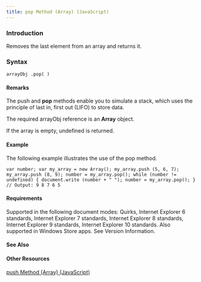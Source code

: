 ```yaml
---
title: pop Method (Array) (JavaScript)
---
```


### Introduction 

 Removes the last element from an array and returns it.

### Syntax 

```
arrayObj .pop( )
```

#### Remarks 

<div id="languageReferenceRemarksSection" class="section" name="collapseableSection" style="">
  <p xmlns:util="util">
    The push and <b>pop</b> methods enable you to simulate a stack, which uses the principle of last in, first out (LIFO) to store data.
  </p>
  <p xmlns:util="util">
    The required <span class="parameter" sdata="paramReference">arrayObj</span> reference is an <b>Array</b> object.
  </p>
  <p xmlns:util="util">
    If the array is empty, <span sdata="langKeyword" value="undefined"><span class="keyword">undefined</span></span> is returned.
  </p>
</div>

#### Example 

<p xmlns:util="util">
  The following example illustrates the use of the <span sdata="langKeyword" value="pop"><span class="keyword">pop</span></span> method.
</p>

```
var number; var my_array = new Array(); my_array.push (5, 6, 7); my_array.push (8, 9); number = my_array.pop(); while (number != undefined) { document.write (number + " "); number = my_array.pop(); }
// Output: 9 8 7 6 5
```

#### Requirements 

<div id="requirementsTitleSection" class="section" name="collapseableSection" style="">
  <p xmlns:util="util"></p>
  <p>
    Supported in the following document modes: Quirks, Internet Explorer 6 standards, Internet Explorer 7 standards, Internet Explorer 8 standards, Internet Explorer 9 standards, Internet Explorer 10
    standards. Also supported in Windows Store apps. See Version Information.
  </p>
</div>

#### See Also 

<div id="seeAlsoSection" class="section" name="collapseableSection" style="">
  <h4 class="subHeading">
    Other Resources
  </h4>
  <div class="seeAlsoStyle">
    <span sdata="link" xmlns:util="util"><a href="fa6e5799-dabe-4b3d-bd1f-0afc68c77134.htm">push Method (Array) (JavaScript)</a></span>
  </div>
</div>

